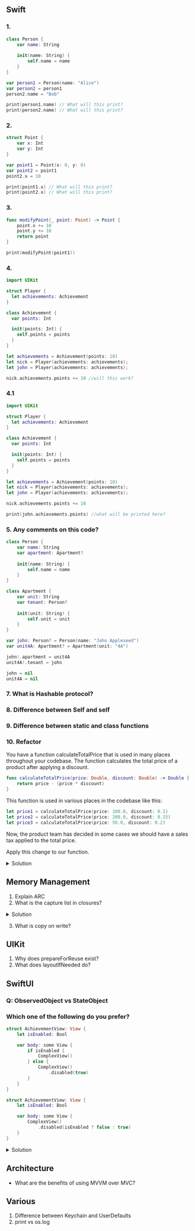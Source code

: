 ## Swift

### 1. 

```swift
class Person {
    var name: String
    
    init(name: String) {
        self.name = name
    }
}

var person1 = Person(name: "Alice")
var person2 = person1
person2.name = "Bob"

print(person1.name) // What will this print?
print(person2.name) // What will this print?
```

### 2. 

```swift
struct Point {
    var x: Int
    var y: Int
}

var point1 = Point(x: 0, y: 0)
var point2 = point1
point2.x = 10

print(point1.x) // What will this print?
print(point2.x) // What will this print?
```

### 3. 
```swift
func modifyPoint(_ point: Point) -> Point {
    point.x += 10
    point.y += 10
    return point
}

print(modifyPoint(point1))
```

### 4. 

``` swift
import UIKit

struct Player {
  let achievements: Achievement
}

class Achievement {
  var points: Int

  init(points: Int) {
    self.points = points
  }
}

let achievements = Achievement(points: 10)
let nick = Player(achievements: achievements);
let john = Player(achievements: achievements);

nick.achievements.points += 10 //will this work?
```

### 4.1

```swift
import UIKit

struct Player {
  let achievements: Achievement
}

class Achievement {
  var points: Int

  init(points: Int) {
    self.points = points
  }
}

let achievements = Achievement(points: 10)
let nick = Player(achievements: achievements);
let john = Player(achievements: achievements);

nick.achievements.points += 10

print(john.achievements.points) //what will be printed here?
```

### 5. Any comments on this code?

```swift
class Person {
    var name: String
    var apartment: Apartment?
    
    init(name: String) {
        self.name = name
    }
}

class Apartment {
    var unit: String
    var tenant: Person?
    
    init(unit: String) {
        self.unit = unit
    }
}

var john: Person? = Person(name: "John Appleseed")
var unit4A: Apartment? = Apartment(unit: "4A")

john!.apartment = unit4A
unit4A!.tenant = john

john = nil
unit4A = nil
```

### 7. What is Hashable protocol?

### 8. Difference between Self and self

### 9. Difference between static and class functions

### 10. Refactor

You have a function calculateTotalPrice that is used in many places throughout your codebase. The function calculates the total price of a product after applying a discount.

```swift
func calculateTotalPrice(price: Double, discount: Double) -> Double {
    return price - (price * discount)
}
```

This function is used in various places in the codebase like this:

```swift
let price1 = calculateTotalPrice(price: 100.0, discount: 0.1)
let price2 = calculateTotalPrice(price: 200.0, discount: 0.15)
let price3 = calculateTotalPrice(price: 50.0, discount: 0.2)
```

Now, the product team has decided in some cases we should have a sales tax applied to the total price. 

Apply this change to our function.

<details>
  <summary>Solution</summary> 
  We will use an optional with a default value to avoid changing the code everywhere it is used and only provide the sales tax if needed.
</details> 



## Memory Management

1. Explain ARC
2. What is the capture list in closures?

<details>
  <summary>Solution</summary> 
 
<a href="https://www.hackingwithswift.com/articles/179/capture-lists-in-swift-whats-the-difference-between-weak-strong-and-unowned-references">Theory</a>
  
</details> 

3. What is copy on write?

## UIKit

1. Why does prepareForReuse exist?
2. What does layoutIfNeeded do?

## SwiftUI

### Q: ObservedObject vs StateObject

### Which one of the following do you prefer?

```swift
struct AchievementView: View {
    let isEnabled: Bool

    var body: some View {
        if isEnabled {
            ComplexView()
        } else {
            ComplexView()
                .disabled(true)
        }
    }
}

struct AchievementView: View {
    let isEnabled: Bool

    var body: some View {
        ComplexView()
            .disabled(isEnabled ? false : true)
    }
}
```

<details> 
    <summary>Solution</summary> 
  <a href = "https://swiftwithmajid.com/2021/12/09/structural-identity-in-swiftui/">Structural Identity</a>
</details> 


## Architecture

* What are the benefits of using MVVM over MVC?



## Various
1. Difference between Keychain and UserDefaults
2. print vs os.log
